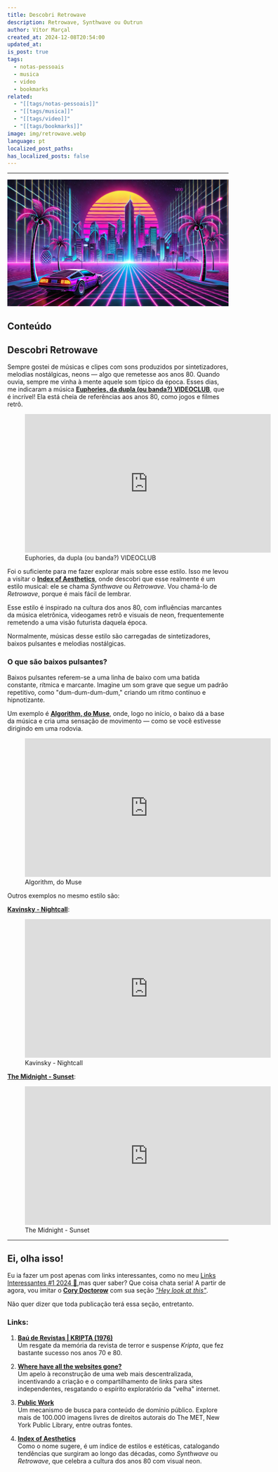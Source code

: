 ```yaml
---
title: Descobri Retrowave
description: Retrowave, Synthwave ou Outrun
author: Vítor Marçal
created_at: 2024-12-08T20:54:00
updated_at: 
is_post: true
tags:
  - notas-pessoais
  - musica
  - video
  - bookmarks
related:
  - "[[tags/notas-pessoais]]"
  - "[[tags/musica]]"
  - "[[tags/video]]"
  - "[[tags/bookmarks]]"
image: img/retrowave.webp
language: pt
localized_post_paths: 
has_localized_posts: false
---
```

----

![Aqui está uma imagem que captura a essência do estilo Synthwave, com uma cidade futurista cheia de luzes neon, um carro esportivo estiloso e uma atmosfera vibrante inspirada nos anos 80. 🚗✨](img/retrowave.webp)

## Conteúdo

## Descobri Retrowave

Sempre gostei de músicas e clipes com sons produzidos por sintetizadores, melodias nostálgicas, neons — algo que remetesse aos anos 80. Quando ouvia, sempre me vinha à mente aquele som típico da época. Esses dias, me indicaram a música **[Euphories, da dupla (ou banda?) VIDEOCLUB](https://www.youtube.com/watch?v=ejOjC-mTfA0)**, que é incrível! Ela está cheia de referências aos anos 80, como jogos e filmes retrô.



<figure class="youtube">  
  <div class="inner-figure">  
    <div>      <iframe width="560" height="315" src="https://www.youtube.com/embed/ejOjC-mTfA0?si=2yLAJkJj7l5cy2qJ" title="YouTube video player" frameborder="0" allow="accelerometer; autoplay; clipboard-write; encrypted-media; gyroscope; picture-in-picture; web-share" referrerpolicy="strict-origin-when-cross-origin" allowfullscreen></iframe>  
    </div>  </div>  <figcaption>    Euphories, da dupla (ou banda?) VIDEOCLUB  
  </figcaption>  
</figure>



Foi o suficiente para me fazer explorar mais sobre esse estilo. Isso me levou a visitar o **[Index of Aesthetics](https://cari.institute/aesthetics)**, onde descobri que esse realmente é um estilo musical: ele se chama _Synthwave_ ou _Retrowave_. Vou chamá-lo de _Retrowave_, porque é mais fácil de lembrar.

Esse estilo é inspirado na cultura dos anos 80, com influências marcantes da música eletrônica, videogames retrô e visuais de neon, frequentemente remetendo a uma visão futurista daquela época.

Normalmente, músicas desse estilo são carregadas de sintetizadores, baixos pulsantes e melodias nostálgicas.

### O que são baixos pulsantes?

Baixos pulsantes referem-se a uma linha de baixo com uma batida constante, rítmica e marcante. Imagine um som grave que segue um padrão repetitivo, como "dum-dum-dum-dum," criando um ritmo contínuo e hipnotizante.

Um exemplo é **[Algorithm, do Muse](https://youtu.be/wJcVLxRtDms?si=DVS1NQXejz29C2wP)**, onde, logo no início, o baixo dá a base da música e cria uma sensação de movimento — como se você estivesse dirigindo em uma rodovia.

<figure class="youtube">  
  <div class="inner-figure">  
    <div>      <iframe width="560" height="315" src="https://www.youtube.com/embed/wJcVLxRtDms?si=flDMHmC2z-nRsQ1r" title="YouTube video player" frameborder="0" allow="accelerometer; autoplay; clipboard-write; encrypted-media; gyroscope; picture-in-picture; web-share" referrerpolicy="strict-origin-when-cross-origin" allowfullscreen>  
      </iframe>    </div>  </div>  <figcaption>    Algorithm, do Muse  
  </figcaption>  
</figure>
<div >

</div>


Outros exemplos no mesmo estilo são:

**[Kavinsky - Nightcall](https://www.youtube.com/watch?v=MV_3Dpw-BRY)**:

<figure class="youtube">  
  <div class="inner-figure">  
    <div>      <iframe width="560" height="315" src="https://www.youtube.com/embed/MV_3Dpw-BRY?si=k_1pEtoXvpbzEWEf" title="YouTube video player" frameborder="0" allow="accelerometer; autoplay; clipboard-write; encrypted-media; gyroscope; picture-in-picture; web-share" referrerpolicy="strict-origin-when-cross-origin" allowfullscreen></iframe>  
    </div>  </div>  <figcaption>    Kavinsky - Nightcall  
  </figcaption>  
</figure>



**[The Midnight - Sunset](https://www.youtube.com/watch?v=dlW1w6gCWr8)**:

<figure class="youtube">  
  <div class="inner-figure">  
    <div>      <iframe width="560" height="315" src="https://www.youtube.com/embed/dlW1w6gCWr8?si=4NOJbWwlV99MO9zA" title="YouTube video player" frameborder="0" allow="accelerometer; autoplay; clipboard-write; encrypted-media; gyroscope; picture-in-picture; web-share" referrerpolicy="strict-origin-when-cross-origin" allowfullscreen></iframe>  
    </div>  </div>  <figcaption>    The Midnight - Sunset  
  </figcaption>  
</figure>



---

## Ei, olha isso!
Eu ia fazer um post apenas com links interessantes, como no meu [Links Interessantes #1 2024 🔖](links-interessantes-1-2024),mas quer saber? Que coisa chata seria! A partir de agora, vou imitar o **[Cory Doctorow](https://pluralistic.net/)** com sua seção _["Hey look at this"](https://pluralistic.net/2024/12/07/great-kepplers-ghost/#linkdump)_.

Não quer dizer que toda publicação terá essa seção, entretanto.
### Links:

1. **[Baú de Revistas | KRIPTA (1976)](https://memoriamagazine.blogspot.com/2024/08/bau-de-revistas-kripta-1976.html)**  
    Um resgate da memória da revista de terror e suspense _Kripta_, que fez bastante sucesso nos anos 70 e 80.
    
2. **[Where have all the websites gone?](https://www.fromjason.xyz/p/notebook/where-have-all-the-websites-gone/)**  
    Um apelo à reconstrução de uma web mais descentralizada, incentivando a criação e o compartilhamento de links para sites independentes, resgatando o espírito exploratório da "velha" internet.
    
3. **[Public Work](https://public.work)**  
    Um mecanismo de busca para conteúdo de domínio público. Explore mais de 100.000 imagens livres de direitos autorais do The MET, New York Public Library, entre outras fontes.
    
4. **[Index of Aesthetics](https://cari.institute/aesthetics)**  
    Como o nome sugere, é um índice de estilos e estéticas, catalogando tendências que surgiram ao longo das décadas, como _Synthwave_ ou _Retrowave_, que celebra a cultura dos anos 80 com visual neon.
